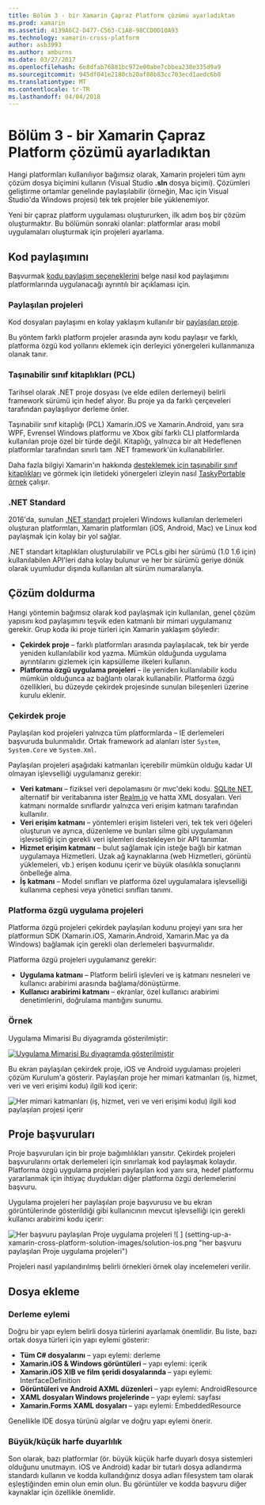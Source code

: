 ```yaml
---
title: Bölüm 3 - bir Xamarin Çapraz Platform çözümü ayarladıktan
ms.prod: xamarin
ms.assetid: 4139A6C2-D477-C563-C1AB-98CCD0D10A93
ms.technology: xamarin-cross-platform
author: asb3993
ms.author: amburns
ms.date: 03/27/2017
ms.openlocfilehash: 6e8dfab76881bc972e00abe7cbbea238e335d9a9
ms.sourcegitcommit: 945df041e2180cb20af08b83cc703ecd1aedc6b0
ms.translationtype: MT
ms.contentlocale: tr-TR
ms.lasthandoff: 04/04/2018
---
```

# <a name="part-3---setting-up-a-xamarin-cross-platform-solution"></a>Bölüm 3 - bir Xamarin Çapraz Platform çözümü ayarladıktan

Hangi platformları kullanılıyor bağımsız olarak, Xamarin projeleri tüm aynı çözüm dosya biçimini kullanın (Visual Studio **.sln** dosya biçimi). Çözümleri geliştirme ortamlar genelinde paylaşılabilir (örneğin, Mac için Visual Studio'da Windows projesi) tek tek projeler bile yüklenemiyor.



Yeni bir çapraz platform uygulaması oluştururken, ilk adım boş bir çözüm oluşturmaktır. Bu bölümün sonraki olanlar: platformlar arası mobil uygulamaları oluşturmak için projeleri ayarlama.

 <a name="Sharing_Code" />


## <a name="sharing-code"></a>Kod paylaşımını

Başvurmak [kodu paylaşım seçeneklerini](~/cross-platform/app-fundamentals/code-sharing.md) belge nasıl kod paylaşımını platformlarında uygulanacağı ayrıntılı bir açıklaması için.

 <a name="Shared_Asset_Projects" />


### <a name="shared-projects"></a>Paylaşılan projeleri

Kod dosyaları paylaşımı en kolay yaklaşım kullanılır bir [paylaşılan proje](~/cross-platform/app-fundamentals/shared-projects.md).

Bu yöntem farklı platform projeler arasında aynı kodu paylaşır ve farklı, platforma özgü kod yollarını eklemek için derleyici yönergeleri kullanmanıza olanak tanır.

 <a name="Portable_Class_Libraries" />


### <a name="portable-class-libraries-pcl"></a>Taşınabilir sınıf kitaplıkları (PCL)

Tarihsel olarak .NET proje dosyası (ve elde edilen derlemeyi) belirli framework sürümü için hedef alıyor. Bu proje ya da farklı çerçeveleri tarafından paylaşılıyor derleme önler.

Taşınabilir sınıf kitaplığı (PCL) Xamarin.iOS ve Xamarin.Android, yanı sıra WPF, Evrensel Windows platformu ve Xbox gibi farklı CLI platformlarda kullanılan proje özel bir türde değil. Kitaplığı, yalnızca bir alt Hedeflenen platformlar tarafından sınırlı tam .NET framework'ün kullanabilirler.

Daha fazla bilgiyi Xamarin'ın hakkında [desteklemek için taşınabilir sınıf kitaplıkları](~/cross-platform/app-fundamentals/pcl.md) ve görmek için iletideki yönergeleri izleyin nasıl [TaskyPortable örnek](https://github.com/xamarin/mobile-samples/tree/master/TaskyPortable) çalışır.


### <a name="net-standard"></a>.NET Standard

2016'da, sunulan [.NET standart](~/cross-platform/app-fundamentals/net-standard.md) projeleri Windows kullanılan derlemeleri oluşturan platformları, Xamarin platformları (iOS, Android, Mac) ve Linux kod paylaşmak için kolay bir yol sağlar.

.NET standart kitaplıkları oluşturulabilir ve PCLs gibi her sürümü (1.0 1.6 için) kullanılabilen API'leri daha kolay bulunur ve her bir sürümü geriye dönük olarak uyumludur dışında kullanılan alt sürüm numaralarıyla.



 <a name="Populating_the_Solution" />


## <a name="populating-the-solution"></a>Çözüm doldurma

Hangi yöntemin bağımsız olarak kod paylaşmak için kullanılan, genel çözüm yapısını kod paylaşımını teşvik eden katmanlı bir mimari uygulamanız gerekir.
Grup koda iki proje türleri için Xamarin yaklaşım şöyledir:

-   **Çekirdek proje** – farklı platformları arasında paylaşılacak, tek bir yerde yeniden kullanılabilir kod yazma. Mümkün olduğunda uygulama ayrıntılarını gizlemek için kapsülleme ilkeleri kullanın.
-   **Platforma özgü uygulama projeleri** – ile yeniden kullanılabilir kodu mümkün olduğunca az bağlantı olarak kullanabilir. Platforma özgü özellikleri, bu düzeyde çekirdek projesinde sunulan bileşenleri üzerine kurulu eklenir.


 <a name="Core_Project" />


### <a name="core-project"></a>Çekirdek proje

Paylaşılan kod projeleri yalnızca tüm platformlarda – IE derlemeleri başvuruda bulunmalıdır. Ortak framework ad alanları ister `System`, `System.Core` ve `System.Xml`.

Paylaşılan projeleri aşağıdaki katmanları içerebilir mümkün olduğu kadar UI olmayan işlevselliği uygulamanız gerekir:

-   **Veri katmanı** – fiziksel veri depolamasını ör mvc'deki kodu.  [SQLite NET](https://github.com/praeclarum/sqlite-net), alternatif bir veritabanına ister [Realm.io](https://realm.io/products/realm-mobile-database/) ve hatta XML dosyaları. Veri katmanı normalde sınıflardır yalnızca veri erişim katmanı tarafından kullanılır.
-   **Veri erişim katmanı** – yöntemleri erişim listeleri veri, tek tek veri öğeleri oluşturun ve ayrıca, düzenleme ve bunları silme gibi uygulamanın işlevselliği için gerekli veri işlemleri destekleyen bir API tanımlar.
-   **Hizmet erişim katmanı** – bulut sağlamak için isteğe bağlı bir katman uygulamaya Hizmetleri. Uzak ağ kaynaklarına (web Hizmetleri, görüntü yüklemeleri, vb.) erişen kodunu içerir ve büyük olasılıkla sonuçlarını önbelleğe alma.
-   **İş katmanı** – Model sınıfları ve platforma özel uygulamalara işlevselliği kullanıma cephesi veya yönetici sınıfları tanımı.


 <a name="Platform-Specific_Application_Projects" />


### <a name="platform-specific-application-projects"></a>Platforma özgü uygulama projeleri

Platforma özgü projeleri çekirdek paylaşılan kodunu projeyi yanı sıra her platformun SDK (Xamarin.iOS, Xamarin.Android, Xamarin.Mac ya da Windows) bağlamak için gerekli olan derlemeleri başvurmalıdır.

Platforma özgü projeleri uygulamanız gerekir:

-   **Uygulama katmanı** – Platform belirli işlevleri ve iş katmanı nesneleri ve kullanıcı arabirimi arasında bağlama/dönüştürme.
-   **Kullanıcı arabirimi katmanı** – ekranlar, özel kullanıcı arabirimi denetimlerini, doğrulama mantığını sunumu.


<a name="Example" />


### <a name="example"></a>Örnek

Uygulama Mimarisi Bu diyagramda gösterilmiştir:

 [ ![](setting-up-a-xamarin-cross-platform-solution-images/conceptualarchitecture.png "Uygulama Mimarisi Bu diyagramda gösterilmiştir")](setting-up-a-xamarin-cross-platform-solution-images/conceptualarchitecture.png#lightbox)

Bu ekran paylaşılan çekirdek proje, iOS ve Android uygulaması projeleri çözüm Kurulum'a gösterir. Paylaşılan proje her mimari katmanları (iş, hizmet, veri ve veri erişimi kodu) ilgili kod içerir:

 ![](setting-up-a-xamarin-cross-platform-solution-images/core-solution-example.png "Her mimari katmanları (iş, hizmet, veri ve veri erişimi kodu) ilgili kod paylaşılan projesi içerir")


 <a name="Project_References" />


## <a name="project-references"></a>Proje başvuruları

Proje başvuruları için bir proje bağımlılıkları yansıtır. Çekirdek projeleri başvurularını ortak derlemeleri için sınırlamak kod paylaşmak kolaydır.
Platforma özgü uygulama projeleri paylaşılan kod yanı sıra, hedef platformu yararlanmak için ihtiyaç duydukları diğer platforma özgü derlemelerini başvuru.

Uygulama projeleri her paylaşılan proje başvurusu ve bu ekran görüntülerinde gösterildiği gibi kullanıcının mevcut işlevselliği için gerekli kullanıcı arabirimi kodu içerir:

![](setting-up-a-xamarin-cross-platform-solution-images/solution-android.png "Her başvuru paylaşılan Proje uygulama projeleri") ![ ] (setting-up-a-xamarin-cross-platform-solution-images/solution-ios.png "her başvuru paylaşılan Proje uygulama projeleri")


Projeleri nasıl yapılandırılmış belirli örnekleri örnek olay incelemeleri verilir.

 <a name="Adding_Files" />


## <a name="adding-files"></a>Dosya ekleme

 <a name="Build_Action" />


### <a name="build-action"></a>Derleme eylemi

Doğru bir yapı eylem belirli dosya türlerini ayarlamak önemlidir. Bu liste, bazı ortak dosya türleri için yapı eylemi gösterir:

-  **Tüm C# dosyalarını** – yapı eylemi: derleme
-   **Xamarin.iOS & Windows görüntüleri** – yapı eylemi: içerik
-   **Xamarin.iOS XIB ve film şeridi dosyalarında** – yapı eylemi: InterfaceDefinition
-   **Görüntüleri ve Android AXML düzenleri** – yapı eylemi: AndroidResource
-  **XAML dosyaları Windows projelerinde** – yapı eylemi: sayfası
-  **Xamarin.Forms XAML dosyaları** – yapı eylemi: EmbeddedResource


Genellikle IDE dosya türünü algılar ve doğru yapı eylemi önerir.

 <a name="Case_Sensitivity" />


### <a name="case-sensitivity"></a>Büyük/küçük harfe duyarlılık

Son olarak, bazı platformlar (ör. büyük küçük harfe duyarlı dosya sistemleri olduğunu unutmayın.
iOS ve Android) kadar bir tutarlı dosya adlandırma standardı kullanın ve kodda kullandığınız dosya adları filesystem tam olarak eşleştiğinden emin olun emin olun. Bu görüntüler ve kodda başvuru diğer kaynaklar için özellikle önemlidir.
